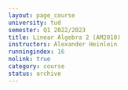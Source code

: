 ```yaml
---
layout: page_course
university: tud
semester: Q1 2022/2023
title: Linear Algebra 2 (AM2010)
instructors: Alexander Heinlein
runningindex: 16
nolink: true
category: course
status: archive
---
```

